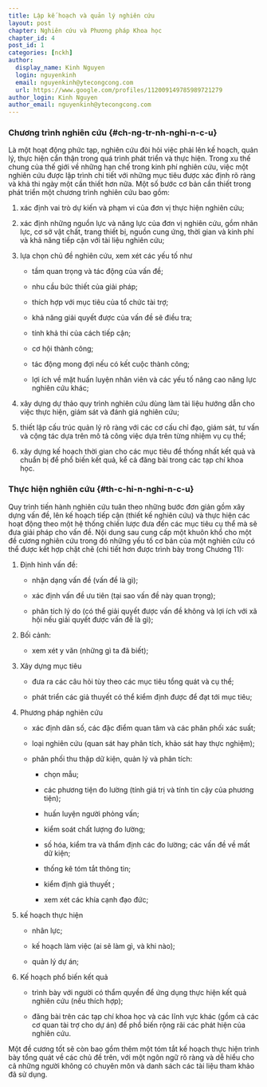 ```yaml
---
title: Lập kế hoạch và quản lý nghiên cứu
layout: post
chapter: Nghiên cứu và Phương pháp Khoa học
chapter_id: 4
post_id: 1
categories: [nckh]
author:
  display_name: Kinh Nguyen
  login: nguyenkinh
  email: nguyenkinh@ytecongcong.com
  url: https://www.google.com/profiles/112009149785989721279
author_login: Kinh Nguyen
author_email: nguyenkinh@ytecongcong.com
---
```


### Chương trình nghiên cứu {#ch-ng-tr-nh-nghi-n-c-u}

Là một hoạt động phức tạp, nghiên cứu đòi hỏi việc phải lên kế hoạch, quản lý, thực hiện cẩn thận trong quá trình phát triển và thực hiện. Trong xu thế chung của thế giới về những hạn chế trong kinh phí nghiên cứu, việc một nghiên cứu được lập trình chi tiết với những mục tiêu được xác định rõ ràng và khả thi ngày một cần thiết hơn nữa. Một số bước cơ bản cần thiết trong phát triển một chương trình nghiên cứu bao gồm:

1.  xác định vai trò dự kiến và phạm vi của đơn vị thực hiện nghiên cứu;

2.  xác định những nguồn lực và năng lực của đơn vị nghiên cứu, gồm nhân lực, cơ sở vật chất, trang thiết bị, nguồn cung ứng, thời gian và kinh phí và khả năng tiếp cận với tài liệu nghiên cứu;

3.  lựa chọn chủ đề nghiên cứu, xem xét các yếu tố như

    *   tầm quan trọng và tác động của vấn đề;

    *   nhu cầu bức thiết của giải pháp;

    *   thích hợp với mục tiêu của tổ chức tài trợ;

    *   khả năng giải quyết được của vấn đề sẽ điều tra;

    *   tính khả thi của cách tiếp cận;

    *   cơ hội thành công;

    *   tác động mong đợi nếu có kết cuộc thành công;

    *   lợi ích về mặt huấn luyện nhân viên và các yếu tố nâng cao năng lực nghiên cứu khác;

4.  xây dựng dự thảo quy trình nghiên cứu dùng làm tài liệu hướng dẫn cho việc thực hiện, giám sát và đánh giá nghiên cứu;

5.  thiết lập cấu trúc quản lý rõ ràng với các cơ cấu chỉ đạo, giám sát, tư vấn và cộng tác dựa trên mô tả công việc dựa trên từng nhiệm vụ cụ thể;

6.  xây dựng kế hoạch thời gian cho các mục tiêu để thống nhất kết quả và chuẩn bị để phổ biến kết quả, kể cả đăng bài trong các tạp chí khoa học.

### Thực hiện nghiên cứu {#th-c-hi-n-nghi-n-c-u}

Quy trình tiến hành nghiên cứu tuân theo những bước đơn giản gồm xây dựng vấn đề, lên kế hoạch tiếp cận (thiết kế nghiên cứu) và thực hiện các hoạt động theo một hệ thống chiến lược đưa đến các mục tiêu cụ thể mà sẽ đưa giải pháp cho vấn đề. Nội dung sau cung cấp một khuôn khổ cho một đề cương nghiên cứu trong đó những yếu tố cơ bản của một nghiên cứu có thể được kết hợp chặt chẽ (chi tiết hơn được trình bày trong Chương 11):

1.  Định hình vấn đề:

    *   nhận dạng vấn đề (vấn đề là gì);

    *   xác định vấn đề ưu tiên (tại sao vấn đề này quan trọng);

    *   phân tích lý do (có thể giải quyết được vấn đề không và lợi ích với xã hội nếu giải quyết được vấn đề là gì);

2.  Bối cảnh:

    *   xem xét y văn (những gì ta đã biết);

3.  Xây dựng mục tiêu

    *   đưa ra các câu hỏi tùy theo các mục tiêu tổng quát và cụ thể;

    *   phát triển các giả thuyết có thể kiểm định được để đạt tới mục tiêu;

4.  Phương pháp nghiên cứu

    *   xác định dân số, các đặc điểm quan tâm và các phân phối xác suất;

    *   loại nghiên cứu (quan sát hay phân tích, khảo sát hay thực nghiệm);

    *   phân phối thu thập dữ kiện, quản lý và phân tích:

        *   chọn mẫu;

        *   các phương tiện đo lường (tính giá trị và tính tin cậy của phương tiện);

        *   huấn luyện người phỏng vấn;

        *   kiểm soát chất lượng đo lường;

        *   số hóa, kiểm tra và thẩm định các đo lường; các vấn đề về mất dữ kiện;

        *   thống kê tóm tắt thông tin;

        *   kiểm định giả thuyết ;

        *   xem xét các khía cạnh đạo đức;

5.  kế hoạch thực hiện

    *   nhân lực;

    *   kế hoạch làm việc (ai sẽ làm gì, và khi nào);

    *   quản lý dự án;

6.  Kế hoạch phổ biến kết quả

    *   trình bày với người có thẩm quyền để ứng dụng thực hiện kết quả nghiên cứu (nếu thích hợp);

    *   đăng bài trên các tạp chí khoa học và các lĩnh vực khác (gồm cả các cơ quan tài trợ cho dự án) để phổ biến rộng rãi các phát hiện của nghiên cứu.

Một đề cương tốt sẽ còn bao gồm thêm một tóm tắt kế hoạch thực hiện trình bày tổng quát về các chủ đề trên, với một ngôn ngữ rõ ràng và dễ hiểu cho cả những người không có chuyên môn và danh sách các tài liệu tham khảo đã sử dụng.